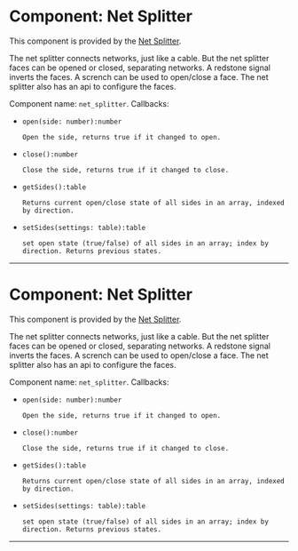 # Component: Net Splitter

This component is provided by the [Net Splitter](/block/net_splitter).

The net splitter connects networks, just like a cable. But the net
splitter faces can be opened or closed, separating networks. A redstone
signal inverts the faces. A scrench can be used to open/close a face.
The net splitter also has an api to configure the faces.

Component name: `net_splitter`. Callbacks:

- `open(side: number):number`

      Open the side, returns true if it changed to open.

- `close():number`

      Close the side, returns true if it changed to close.

- `getSides():table`

      Returns current open/close state of all sides in an array, indexed
      by direction.

- `setSides(settings: table):table`

      set open state (true/false) of all sides in an array; index by
      direction. Returns previous states.

------------------------------------------------------------------------

# Component: Net Splitter

This component is provided by the [Net Splitter](/block/net_splitter).

The net splitter connects networks, just like a cable. But the net
splitter faces can be opened or closed, separating networks. A redstone
signal inverts the faces. A scrench can be used to open/close a face.
The net splitter also has an api to configure the faces.

Component name: `net_splitter`. Callbacks:

- `open(side: number):number`

      Open the side, returns true if it changed to open.

- `close():number`

      Close the side, returns true if it changed to close.

- `getSides():table`

      Returns current open/close state of all sides in an array, indexed
      by direction.

- `setSides(settings: table):table`

      set open state (true/false) of all sides in an array; index by
      direction. Returns previous states.

------------------------------------------------------------------------
